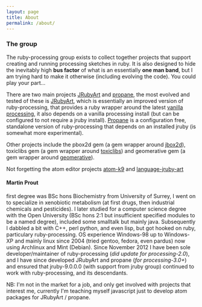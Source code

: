 ```yaml
---
layout: page
title: About
permalink: /about/
---
```

### The group ###
The ruby-processing group exists to collect together projects that support creating and running processing sketches in ruby. It is also designed to hide the inevitably high __bus factor__ of what is an essentially __one man band__, but I am trying hard to make it otherwise (including evolving the code). You could play your part...

There are two main projects [JRubyArt][jruby_art] and [propane][propane], the most evolved and tested of these is [JRubyArt][jruby_art], which is essentially an improved version of ruby-processing, that provides a ruby wrapper around the latest [vanilla processing][processing], it also depends on a vanilla processing install (but can be configured to not require a jruby install). [Propane][propane] is a configuration free, standalone version of ruby-processing that depends on an installed jruby (is somewhat more experimental).

Other projects include the pbox2d gem (a gem wrapper around [jbox2d][jbox2d]), toxiclibs gem (a gem wrapper around [toxiclibs][toxiclibs]) and geomerative gem (a gem wrapper around [geomerative][geomerative]).

Not forgetting the atom editor projects [atom-k9][atom-k9] and [language-jruby-art][language]

#### Martin Prout ####

 first degree was BSc hons Biochemistry from University of Surrey, I went on to specialize in xenobiotic metabolism (at first drugs, then industrial chemicals and pesticides).  I later studied for a computer science degree with the Open University (BSc hons 2:1 but insufficient specified modules to be a named degree), included some smalltalk but mainly java. Subsequently I dabbled a bit with C++, perl python, and even lisp, but got hooked on ruby, particulary ruby-processing. OS experience Windows-98 up to Windows-XP and mainly linux since 2004 (tried gentoo, fedora, even pardus) now using Archlinux and Mint (Debian). Since November 2012 I have been sole developer/maintainer of ruby-processing (_did update for processing-2.0_), and I have since developed JRubyArt and propane (_for processing-3.0+_) and ensured that jruby-9.0.0.0 (with support from jruby group) continued to work with ruby-processing, and its descendants.

 NB: I'm not in the market for a job, and only get involved with projects that interest me, currently I'm teaching myself javascript just to develop atom packages for JRubyArt / propane.

[jruby_art]: https://ruby-processing.github.io/index.html
[blog]:http://monkstone.github.io/
[toxiclibs]:http://ruby-processing.github.io/toxicgem/
[geomerative]:http://ruby-processing.github.io/geomerativegem/
[jbox2d]:https://github.com/ruby-processing/jbox2d
[propane]:https://ruby-processing.github.io/propane/
[processing]:https://processing.org/
[atom-k9]:https://atom.io/packages/atom-k9
[language]:https://atom.io/packages/language-jruby-art
[ruby-processing]:https://github.com/jashkenas/ruby-processing
